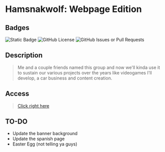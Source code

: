 
# Hamsnakwolf: Webpage Edition

## Badges

![Static Badge](https://img.shields.io/badge/STATUS-Under_Development-blue?style=for-the-badge&logo=html5&logoColor=ffffff) ![GitHub License](https://img.shields.io/github/license/alexeiman/hamsnakwolf.github.io?style=for-the-badge) ![GitHub Issues or Pull Requests](https://img.shields.io/github/issues/alexeiman/hamsnakwolf.github.io?style=for-the-badge)

## Description

> Me and a couple friends named this group and now we'll kinda use it to sustain our various projects over the years like videogames
> I'll develop, a car business and content creation.

## Access

> [Click right here](https://alexeiman.github.io/hamsnakwolf.github.io/)

## TO-DO

* Update the banner background
* Update the spanish page
* Easter Egg (not telling ya guys)
